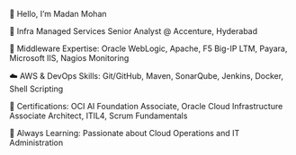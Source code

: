 👋 Hello, I’m Madan Mohan

🚀 Infra Managed Services Senior Analyst @ Accenture, Hyderabad

🔧 Middleware Expertise: Oracle WebLogic, Apache, F5 Big-IP LTM, Payara, Microsoft IIS, Nagios Monitoring

☁️ AWS & DevOps Skills: Git/GitHub, Maven, SonarQube, Jenkins, Docker, Shell Scripting

📜 Certifications: OCI AI Foundation Associate, Oracle Cloud Infrastructure Associate Architect, ITIL4, Scrum Fundamentals

🌱 Always Learning: Passionate about Cloud Operations and IT Administration

